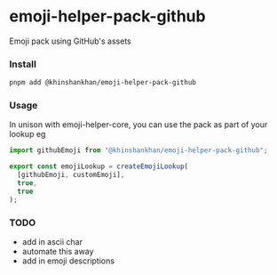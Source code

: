 # emoji-helper-pack-github

Emoji pack using GitHub's assets

### Install

```sh
pnpm add @khinshankhan/emoji-helper-pack-github
```

### Usage

In unison with emoji-helper-core, you can use the pack as part of your lookup eg

```js
import githubEmoji from "@khinshankhan/emoji-helper-pack-github";

export const emojiLookup = createEmojiLookup(
  [githubEmoji, customEmoji],
  true,
  true
);
```

### TODO

- add in ascii char
- automate this away
- add in emoji descriptions
